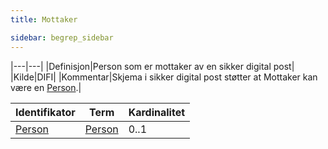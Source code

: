 ```yaml
---
title: Mottaker 

sidebar: begrep_sidebar
---
```


|---|---|
|Definisjon|Person som er mottaker av en sikker digital post|
|Kilde|DIFI|
|Kommentar|Skjema i sikker digital post støtter at Mottaker kan være en [Person]({{site.baseurl}}/resources/begrep/sikkerDigitalPost/begrep/Person).|

| Identifikator    | Term             | Kardinalitet |
| ---------------- | ---------------- | ------------ |
| [Person]({{site.baseurl}}/resources/begrep/sikkerDigitalPost/begrep/Person) | [Person]({{site.baseurl}}/resources/begrep/sikkerDigitalPost/begrep/Person) | 0..1         |
